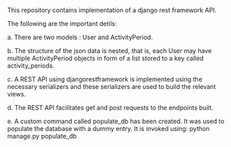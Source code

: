 This repository contains implementation
of a django rest framework API.

The following are the important detils:

a. There are two models : User and ActivityPeriod.

b. The structure of the json data is nested, that is, each User may have
multiple ActivityPeriod objects in form of a list stored to a key called
activity_periods.

c. A REST API using djangorestframework is implemented using the necessary
serializers and these serializers are used to build the relevant views.

d. The REST API facilitates get and post requests to the endpoints built.

e. A custom command called populate_db has been created. It was used to
populate the database with a dummy entry.
It is invoked using:
python manage.py populate_db

